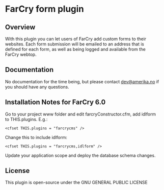 FarCry form plugin
==================

## Overview

With this plugin you can let users of FarCry add custom forms to their websites. Each form submission will be emailed to an address that is defined for each form, as well as being logged and available from the FarCry webtop.

## Documentation

No documentation for the time being, but please contact dev@amerika.no if you should have any questions.

## Installation Notes for FarCry 6.0

Go to your project www folder and edit farcryConstructor.cfm, add idlform to THIS.plugins. E.g.:

    <cfset THIS.plugins = "farcrycms" />  

Change this to include idlform:

    <cfset THIS.plugins = "farcrycms,idlform" /> 

Update your application scope and deploy the database schema changes.

## License
This plugin is open-source under the GNU GENERAL PUBLIC LICENSE
